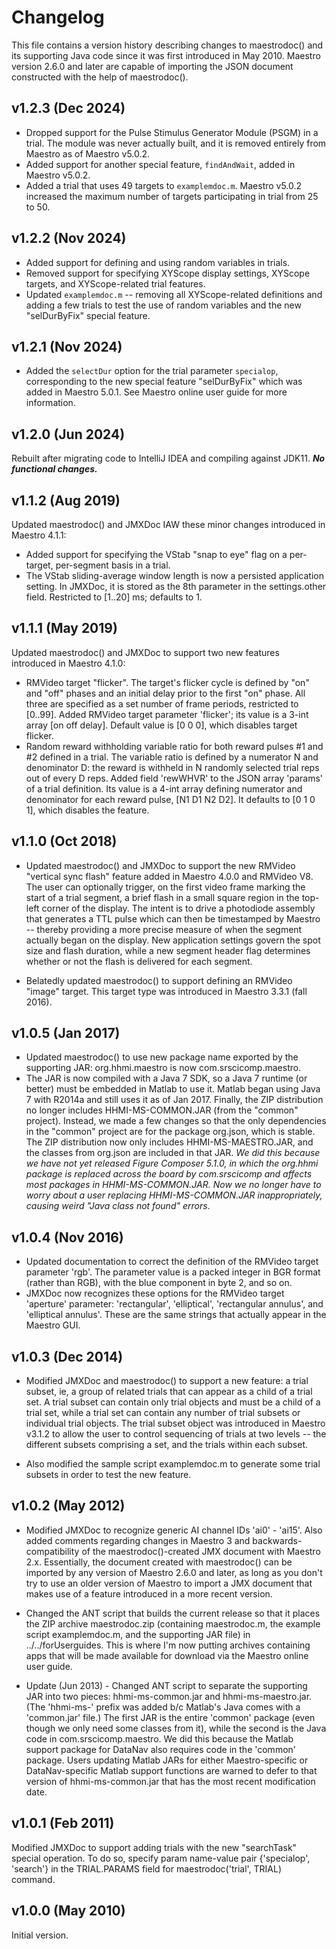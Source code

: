 # Changelog

This file contains a version history describing changes to maestrodoc() and its supporting Java code since it was
first introduced in May 2010. Maestro version 2.6.0 and later are capable of importing the JSON document constructed
with the help of maestrodoc().

## v1.2.3 (Dec 2024)
- Dropped support for the Pulse Stimulus Generator Module (PSGM) in a trial. The module was never actually built, and
it is removed entirely from Maestro as of Maestro v5.0.2.
- Added support for another special feature, `findAndWait`, added in Maestro v5.0.2.
- Added a trial that uses 49 targets to `examplemdoc.m`. Maestro v5.0.2 increased the maximum number of targets 
participating in trial from 25 to 50.

## v1.2.2 (Nov 2024)
- Added support for defining and using random variables in trials.
- Removed support for specifying XYScope display settings, XYScope targets, and XYScope-related trial features.
- Updated `examplemdoc.m` -- removing all XYScope-related definitions and adding a few trials to test the use of random
variables and the new "selDurByFix" special feature.

## v1.2.1 (Nov 2024)
- Added the `selectDur` option for the trial parameter `specialop`, corresponding to the new special feature 
"selDurByFix" which was added in Maestro 5.0.1. See Maestro online user guide for more information.

## v1.2.0 (Jun 2024)
Rebuilt after migrating code to IntelliJ IDEA and compiling against JDK11. _**No functional changes.**_

## v1.1.2 (Aug 2019)
Updated maestrodoc() and JMXDoc IAW these minor changes introduced in Maestro 4.1.1:
- Added support for specifying the VStab "snap to eye" flag on a per-target, per-segment basis in a trial.
- The VStab sliding-average window length is now a persisted application setting. In JMXDoc, it is stored as the
  8th parameter in the settings.other field. Restricted to [1..20] ms; defaults to 1.

## v1.1.1 (May 2019)
Updated maestrodoc() and JMXDoc to support two new features introduced in Maestro 4.1.0:
- RMVideo target "flicker". The target's flicker cycle is defined by "on" and "off" phases and an initial delay
  prior to the first "on" phase. All three are specified as a set number of frame periods, restricted to [0..99]. Added
  RMVideo target parameter 'flicker'; its value is a 3-int array [on off delay]. Default value is [0 0 0], which disables
  target flicker.
- Random reward withholding variable ratio for both reward pulses #1 and #2 defined in a trial. The variable ratio
  is defined by a numerator N and denominator D: the reward is withheld in N randomly selected trial reps out of every D
  reps. Added field 'rewWHVR' to the JSON array 'params' of a trial definition. Its value is a 4-int array defining
  numerator and denominator for each reward pulse, [N1 D1 N2 D2]. It defaults to [0 1 0 1], which disables the feature.

## v1.1.0 (Oct 2018)
- Updated maestrodoc() and JMXDoc to support the new RMVideo "vertical sync flash" feature added in
  Maestro 4.0.0 and RMVideo V8. The user can optionally trigger, on the first video frame marking the start of a trial
  segment, a brief flash in a small square region in the top-left corner of the display. The intent is to drive a
  photodiode assembly that generates a TTL pulse which can then be timestamped by Maestro -- thereby providing a more
  precise measure of when the segment actually began on the display. New application settings govern the spot size and
  flash duration, while a new segment header flag determines whether or not the flash is delivered for each segment.

- Belatedly updated maestrodoc() to support defining an RMVideo "image" target. This target type was
  introduced in Maestro 3.3.1 (fall 2016).

## v1.0.5 (Jan 2017)
- Updated maestrodoc() to use new package name exported by the supporting JAR: org.hhmi.maestro is
  now com.srscicomp.maestro.
- The JAR is now compiled with a Java 7 SDK, so a Java 7 runtime (or better) must be embedded in Matlab to use it.
  Matlab began using Java 7 with R2014a and still uses it as of Jan 2017. Finally, the ZIP distribution no longer
  includes HHMI-MS-COMMON.JAR (from the "common" project). Instead, we made a few changes so that the only dependencies
  in the "common" project are for the package org.json, which is stable. The ZIP distribution now only includes
  HHMI-MS-MAESTRO.JAR, and the classes from org.json are included in that JAR. _We did this because we have not yet
  released Figure Composer 5.1.0, in which the org.hhmi package is replaced across the board by com.srscicomp and affects
  most packages in HHMI-MS-COMMON.JAR. Now we no longer have to worry about a user replacing HHMI-MS-COMMON.JAR
  inappropriately, causing weird "Java class not found" errors_.

## v1.0.4 (Nov 2016)
- Updated documentation to correct the definition of the RMVideo target parameter 'rgb'. The
  parameter value is a packed integer in BGR format (rather than RGB), with the blue component in byte 2, and so on.
- JMXDoc now recognizes these options for the RMVideo target 'aperture' parameter: 'rectangular', 'elliptical',
  'rectangular annulus', and 'elliptical annulus'. These are the same strings that actually appear in the Maestro GUI.

## v1.0.3 (Dec 2014)
- Modified JMXDoc and maestrodoc() to support a new feature: a trial subset, ie, a group of related
  trials that can appear as a child of a trial set. A trial subset can contain only trial objects and must be a child of
  a trial set, while a trial set can contain any number of trial subsets or individual trial objects. The trial subset
  object was introduced in Maestro v3.1.2 to allow the user to control sequencing of trials at two levels -- the different
  subsets comprising a set, and the trials within each subset.

- Also modified the sample script examplemdoc.m to generate some trial subsets in order to test the new feature.

## v1.0.2 (May 2012)
- Modified JMXDoc to recognize generic AI channel IDs 'ai0' - 'ai15'. Also added comments regarding
  changes in Maestro 3 and backwards-compatibility of the maestrodoc()-created JMX document with Maestro 2.x. Essentially,
  the document created with maestrodoc() can be imported by any version of Maestro 2.6.0 and later, as long as you don't
  try to use an older version of Maestro to import a JMX document that makes use of a feature introduced in a more recent
  version.

- Changed the ANT script that builds the current release so that it places the ZIP archive maestrodoc.zip (containing
  maestrodoc.m, the example script examplemdoc.m, and the supporting JAR file) in ../../forUserguides. This is where I'm
  now putting archives containing apps that will be made available for download via the Maestro online user guide.

- Update (Jun 2013) - Changed ANT script to separate the supporting JAR into two pieces: hhmi-ms-common.jar and
  hhmi-ms-maestro.jar. (The 'hhmi-ms-' prefix was added b/c Matlab's Java comes with a 'common.jar' file.) The first JAR
  is the entire 'common' package (even though we only need some classes from it), while the second is the Java code in
  com.srscicomp.maestro. We did this because the Matlab support package for DataNav also requires code in the 'common'
  package. Users updating Matlab JARs for either Maestro-specific or DataNav-specific Matlab support functions are warned
  to defer to that version of hhmi-ms-common.jar that has the most recent modification date.

## v1.0.1 (Feb 2011)
Modified JMXDoc to support adding trials with the new "searchTask" special operation. To do so,
specify param name-value pair {'specialop', 'search'} in the TRIAL.PARAMS field for maestrodoc('trial', TRIAL) command.

## v1.0.0 (May 2010) 
Initial version.

